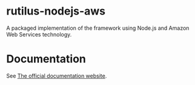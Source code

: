 # rutilus-nodejs-aws
A packaged implementation of the framework using Node.js and Amazon Web Services technology.

# Documentation
See [The official documentation website](https://gmrutilus.github.io/#/docs/bundles/nodeaws/introduction).
